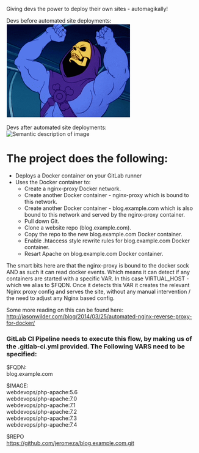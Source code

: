 Giving devs the power to deploy their own sites - automagikally!

Devs before automated site deployments:  
![Semantic description of image](https://github.com/jeromeza/dockerpoc/blob/master/skeletor.gif "ARGGHHHHHH")

Devs after automated site deployments:  
![Semantic description of image](https://github.com/jeromeza/dockerpoc/blob/master/heman.gif "I HAVE THE POWEEEERR!")

# The project does the following:
- Deploys a Docker container on your GitLab runner
- Uses the Docker container to:  
  - Create a nginx-proxy Docker network.  
  - Create another Docker container - nginx-proxy which is bound to this network. 
  - Create another Docker container - blog.example.com which is also bound to this network and served by the nginx-proxy container. 
  - Pull down Git. 
  - Clone a website repo (blog.example.com). 
  - Copy the repo to the new blog.example.com Docker container. 
  - Enable .htaccess style rewrite rules for blog.example.com Docker container. 
  - Resart Apache on blog.example.com Docker container.   
    
The smart bits here are that the nginx-proxy is bound to the docker sock AND as such it can read docker events. Which means it can detect if any containers are started with a specific VAR. In this case VIRTUAL_HOST - which we alias to $FQDN. Once it detects this VAR it creates the relevant Nginx proxy config and serves the site, without any manual intervention / the need to adjust any Nginx based config.

Some more reading on this can be found here:  
http://jasonwilder.com/blog/2014/03/25/automated-nginx-reverse-proxy-for-docker/

### GitLab CI Pipeline needs to execute this flow, by making us of the .gitlab-ci.yml provided. The Following VARS need to be specified:  
  
$FQDN:  
blog.example.com  
  
$IMAGE:  
webdevops/php-apache:5.6  
webdevops/php-apache:7.0  
webdevops/php-apache:7.1  
webdevops/php-apache:7.2  
webdevops/php-apache:7.3  
webdevops/php-apache:7.4  
  
$REPO  
https://github.com/jeromeza/blog.example.com.git
